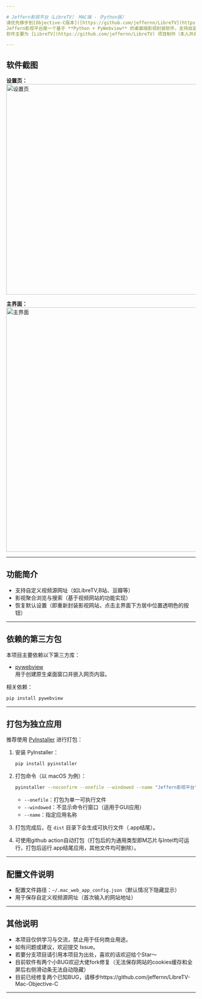 ```yaml
---

# Jeffern影视平台（LibreTV） MAC端 -（Python版）
请优先移步到[Objective-C版本]([https://github.com/jeffernn/LibreTV](https://github.com/jeffernn/LibreTV-Mac-Objective-C)) 
Jeffern影视平台是一个基于 **Python + PyWebview** 的桌面端影视封装软件，支持自定义视频源，界面美观，操作简单。  
软件主要为 [LibreTV](https://github.com/jeffernn/LibreTV) 项目制作（本人并非引用项目相关制作人员，制作本软件的初心是方便本人使用）

---
```


## 软件截图

**设置页：**  
<img width="560" alt="设置页" src="https://github.com/user-attachments/assets/c240d0b2-ec7e-40b4-b8b2-9bd0a0044f17" />

**主界面：**  
<img width="650" alt="主界面" src="https://github.com/user-attachments/assets/077ee0eb-0b43-4252-ad54-802d8642b07f" />

---

## 功能简介

- 支持自定义视频源网址（如LibreTV,B站、豆瓣等）
- 影视聚合浏览与搜索（基于视频网站的功能实现）
- 恢复默认设置（即重新封装影视网站，点击主界面下方居中位置透明色的按钮）
---

## 依赖的第三方包

本项目主要依赖以下第三方库：

- [pywebview](https://github.com/r0x0r/pywebview)  
  用于创建原生桌面窗口并嵌入网页内容。

相关依赖：

```bash
pip install pywebview
```

---

## 打包为独立应用

推荐使用 [PyInstaller](https://www.pyinstaller.org/) 进行打包：

1. 安装 PyInstaller：

   ```bash
   pip install pyinstaller
   ```

2. 打包命令（以 macOS 为例）：

   ```bash
   pyinstaller --noconfirm --onefile --windowed --name "Jeffern影视平台" mac-web.py
   ```

   - `--onefile`：打包为单一可执行文件
   - `--windowed`：不显示命令行窗口（适用于GUI应用）
   - `--name`：指定应用名称

3. 打包完成后，在 `dist` 目录下会生成可执行文件（.app结尾）。
4. 可使用github action自动打包（打包后的为通用类型即M芯片与Intel均可运行，打包后运行.app结尾应用，其他文件均可删除）。
---

## 配置文件说明

- 配置文件路径：`~/.mac_web_app_config.json`（默认情况下隐藏显示）
- 用于保存自定义视频源网址（首次输入的网站地址）

---

## 其他说明

- 本项目仅供学习与交流，禁止用于任何商业用途。
- 如有问题或建议，欢迎提交 Issue。
- 若要分支项目请引用本项目为出处，喜欢的话欢迎给个Star～
- 目前软件有两个小BUG欢迎大佬fork修复（无法保存网站的cookies缓存和全屏后右侧滑动条无法自动隐藏）
- 目前已经修复两个已知BUG，请移步https://github.com/jeffernn/LibreTV-Mac-Objective-C
---
